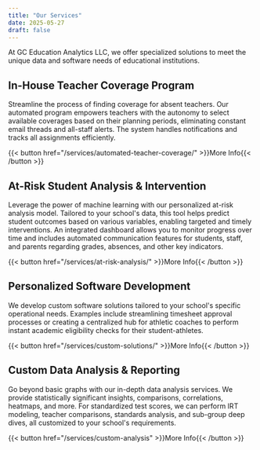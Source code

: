 ```yaml
---
title: "Our Services"
date: 2025-05-27
draft: false
---
```


At GC Education Analytics LLC, we offer specialized solutions to meet the unique data and software needs of educational institutions.

## In-House Teacher Coverage Program
Streamline the process of finding coverage for absent teachers. Our automated program empowers teachers with the autonomy to select available coverages based on their planning periods, eliminating constant email threads and all-staff alerts. The system handles notifications and tracks all assignments efficiently.

{{< button href="/services/automated-teacher-coverage/" >}}More Info{{< /button >}}

## At-Risk Student Analysis & Intervention
Leverage the power of machine learning with our personalized at-risk analysis model. Tailored to your school's data, this tool helps predict student outcomes based on various variables, enabling targeted and timely interventions. An integrated dashboard allows you to monitor progress over time and includes automated communication features for students, staff, and parents regarding grades, absences, and other key indicators.

{{< button href="/services/at-risk-analysis/" >}}More Info{{< /button >}}

## Personalized Software Development
We develop custom software solutions tailored to your school's specific operational needs. Examples include streamlining timesheet approval processes or creating a centralized hub for athletic coaches to perform instant academic eligibility checks for their student-athletes.

{{< button href="/services/custom-solutions/" >}}More Info{{< /button >}}

## Custom Data Analysis & Reporting
Go beyond basic graphs with our in-depth data analysis services. We provide statistically significant insights, comparisons, correlations, heatmaps, and more. For standardized test scores, we can perform IRT modeling, teacher comparisons, standards analysis, and sub-group deep dives, all customized to your school's requirements.

{{< button href="/services/custom-analysis" >}}More Info{{< /button >}}